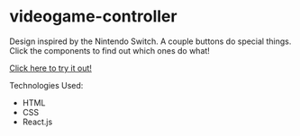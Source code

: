 # videogame-controller

Design inspired by the Nintendo Switch. A couple buttons do special things. Click the components to find out which ones do what!

[Click here to try it out!](https://react-app-pcgmzggfpl.now.sh/)

Technologies Used:
* HTML
* CSS
* React.js

